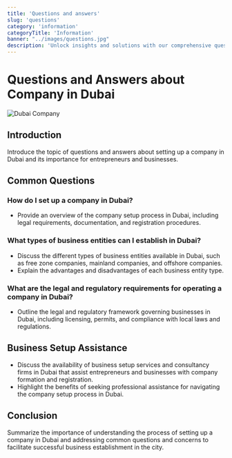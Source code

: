 ```yaml
---
title: 'Questions and answers'
slug: 'questions'
category: 'information'
categoryTitle: 'Information'
banner: "../images/questions.jpg"
description: 'Unlock insights and solutions with our comprehensive questions and answers platform'
---
```


# Questions and Answers about Company in Dubai

![Dubai Company](https://images.pexels.com/photos/221164/pexels-photo-221164.jpeg?auto=compress&cs=tinysrgb&w=1260&h=750&dpr=1)

## Introduction

Introduce the topic of questions and answers about setting up a company in Dubai and its importance for entrepreneurs and businesses.

## Common Questions

### How do I set up a company in Dubai?

- Provide an overview of the company setup process in Dubai, including legal requirements, documentation, and registration procedures.

### What types of business entities can I establish in Dubai?

- Discuss the different types of business entities available in Dubai, such as free zone companies, mainland companies, and offshore companies.
- Explain the advantages and disadvantages of each business entity type.

### What are the legal and regulatory requirements for operating a company in Dubai?

- Outline the legal and regulatory framework governing businesses in Dubai, including licensing, permits, and compliance with local laws and regulations.

## Business Setup Assistance

- Discuss the availability of business setup services and consultancy firms in Dubai that assist entrepreneurs and businesses with company formation and registration.
- Highlight the benefits of seeking professional assistance for navigating the company setup process in Dubai.

## Conclusion

Summarize the importance of understanding the process of setting up a company in Dubai and addressing common questions and concerns to facilitate successful business establishment in the city.
